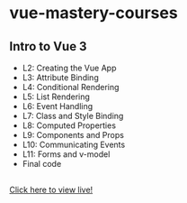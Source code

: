 # vue-mastery-courses

<h2>Intro to Vue 3</h2>
<ul>
  <li>L2: Creating the Vue App</li>
  <li>L3: Attribute Binding</li>
  <li>L4: Conditional Rendering</li>
  <li>L5: List Rendering</li>
  <li>L6: Event Handling</li>
  <li>L7: Class and Style Binding</li>
  <li>L8: Computed Properties</li>
  <li>L9: Components and Props</li>
  <li>L10: Communicating Events</li>
  <li>L11: Forms and v-model</li>
  <li>Final code</li>
</ul>

<h2></h2>

<a href="https://myverdict.github.io/vue-mastery-courses/index.html">Click here to view live!</a>  
